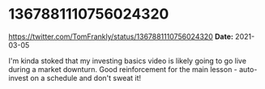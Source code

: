 # 1367881110756024320
https://twitter.com/TomFrankly/status/1367881110756024320
**Date:** 2021-03-05

I'm kinda stoked that my investing basics video is likely going to go live during a market downturn. Good reinforcement for the main lesson - auto-invest on a schedule and don't sweat it!
